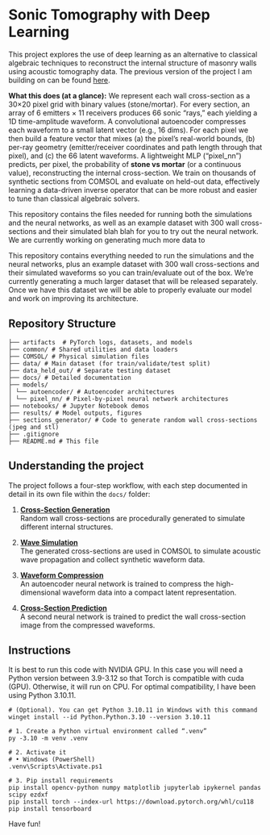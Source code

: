 # Sonic Tomography with Deep Learning

This project explores the use of deep learning as an alternative to classical algebraic techniques to reconstruct the internal structure of masonry walls using acoustic tomography data. The previous version of the project I am building on can be found [here](https://saco.csic.es/s/k5ty8eazD85pd4M). 

**What this does (at a glance):** We represent each wall cross-section as a 30×20 pixel grid with binary values (stone/mortar). For every section, an array of 6 emitters × 11 receivers produces 66 sonic “rays,” each yielding a 1D time-amplitude waveform. A convolutional autoencoder compresses each waveform to a small latent vector (e.g., 16 dims). For each pixel we then build a feature vector that mixes (a) the pixel’s real-world bounds, (b) per-ray geometry (emitter/receiver coordinates and path length through that pixel), and (c) the 66 latent waveforms. A lightweight MLP (“pixel_nn”) predicts, per pixel, the probability of **stone vs mortar** (or a continuous value), reconstructing the internal cross-section. We train on thousands of synthetic sections from COMSOL and evaluate on held-out data, effectively learning a data-driven inverse operator that can be more robust and easier to tune than classical algebraic solvers.

This repository contains the files needed for running both the simulations and the neural networks, as well as an example dataset with 300 wall cross-sections and their simulated blah blah for you to try out the neural network. We are currently working on generating much more data to

This repository contains everything needed to run the simulations and the neural networks, plus an example dataset with 300 wall cross-sections and their simulated waveforms so you can train/evaluate out of the box. We’re currently generating a much larger dataset that will be released separately. Once we have this dataset we will be able to properly evaluate our model and work on improving its architecture.

## Repository Structure
```
├── artifacts  # PyTorch logs, datasets, and models
├── common/ # Shared utilities and data loaders
├── COMSOL/ # Physical simulation files
├── data/ # Main dataset (for train/validate/test split)
├── data_held_out/ # Separate testing dataset
├── docs/ # Detailed documentation
├── models/ 
│ └── autoencoder/ # Autoencoder architectures
│ └── pixel_nn/ # Pixel-by-pixel neural network architectures
├── notebooks/ # Jupyter Notebook demos
├── results/ # Model outputs, figures
├── sections_generator/ # Code to generate random wall cross-sections (jpeg and stl)
├── .gitignore
├── README.md # This file
```

## Understanding the project
The project follows a four-step workflow, with each step documented in detail in its own file within the `docs/` folder:

1. **[Cross-Section Generation](docs/sections_generator.md)**  
   Random wall cross-sections are procedurally generated to simulate different internal structures.

2. **[Wave Simulation](docs/comsol.md)**  
   The generated cross-sections are used in COMSOL to simulate acoustic wave propagation and collect synthetic waveform data.

3. **[Waveform Compression](docs/autoencoder.md)**  
   An autoencoder neural network is trained to compress the high-dimensional waveform data into a compact latent representation.

4. **[Cross-Section Prediction](docs/pixel_nn.md)**  
   A second neural network is trained to predict the wall cross-section image from the compressed waveforms.

## Instructions

It is best to run this code with NVIDIA GPU. In this case you will need a Python version between 3.9-3.12 so that Torch is compatible with cuda (GPU). Otherwise, it will run on CPU. For optimal compatibility, I have been using Python 3.10.11.
```
# (Optional). You can get Python 3.10.11 in Windows with this command
winget install --id Python.Python.3.10 --version 3.10.11

# 1. Create a Python virtual environment called “.venv”
py -3.10 -m venv .venv

# 2. Activate it
# • Windows (PowerShell)
.venv\Scripts\Activate.ps1

# 3. Pip install requirements
pip install opencv-python numpy matplotlib jupyterlab ipykernel pandas scipy ezdxf
pip install torch --index-url https://download.pytorch.org/whl/cu118
pip install tensorboard
```

Have fun!